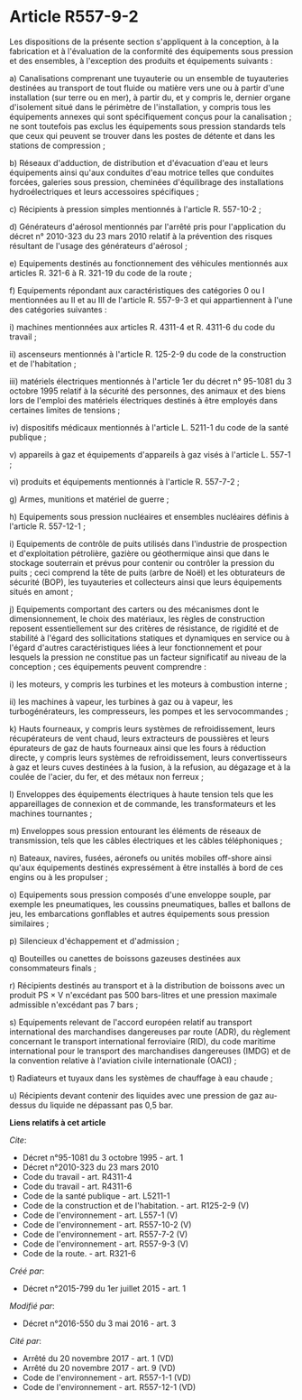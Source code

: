 # Article R557-9-2

Les dispositions de la présente section s'appliquent à la conception, à la fabrication et à l'évaluation de la conformité des
équipements sous pression et des ensembles, à l'exception des produits et équipements suivants : 

a) Canalisations comprenant une tuyauterie ou un ensemble de tuyauteries destinées au transport de tout fluide ou matière
vers une ou à partir d'une installation (sur terre ou en mer), à partir du, et y compris le, dernier organe d'isolement situé
dans le périmètre de l'installation, y compris tous les équipements annexes qui sont spécifiquement conçus pour la
canalisation ; ne sont toutefois pas exclus les équipements sous pression standards tels que ceux qui peuvent se trouver dans
les postes de détente et dans les stations de compression ; 

b) Réseaux d'adduction, de distribution et d'évacuation d'eau et leurs équipements ainsi qu'aux conduites d'eau motrice
telles que conduites forcées, galeries sous pression, cheminées d'équilibrage des installations hydroélectriques et leurs
accessoires spécifiques ; 

c) Récipients à pression simples mentionnés à l'article R. 557-10-2 ; 

d) Générateurs d'aérosol mentionnés par l'arrêté pris pour l'application du décret n° 2010-323 du 23 mars 2010 relatif à la
prévention des risques résultant de l'usage des générateurs d'aérosol ; 

e) Equipements destinés au fonctionnement des véhicules mentionnés aux articles R. 321-6 à R. 321-19 du code de la route ; 

f) Equipements répondant aux caractéristiques des catégories 0 ou I mentionnées au II et au III de l'article R. 557-9-3 et
qui appartiennent à l'une des catégories suivantes : 

i) machines mentionnées aux articles R. 4311-4 et R. 4311-6 du code du travail ; 

ii) ascenseurs mentionnés à l'article R. 125-2-9 du code de la construction et de l'habitation ; 

iii) matériels électriques mentionnés à l'article 1er du décret n° 95-1081 du 3 octobre 1995 relatif à la sécurité des
personnes, des animaux et des biens lors de l'emploi des matériels électriques destinés à être employés dans certaines
limites de tensions ; 

iv) dispositifs médicaux mentionnés à l'article L. 5211-1 du code de la santé publique ; 

v) appareils à gaz et équipements d'appareils à gaz visés à l'article L. 557-1 ; 

vi) produits et équipements mentionnés à l'article R. 557-7-2 ; 

g) Armes, munitions et matériel de guerre ; 

h) Equipements sous pression nucléaires et ensembles nucléaires définis à l'article R. 557-12-1 ; 

i) Equipements de contrôle de puits utilisés dans l'industrie de prospection et d'exploitation pétrolière, gazière ou
géothermique ainsi que dans le stockage souterrain et prévus pour contenir ou contrôler la pression du puits ; ceci comprend
la tête de puits (arbre de Noël) et les obturateurs de sécurité (BOP), les tuyauteries et collecteurs ainsi que leurs
équipements situés en amont ; 

j) Equipements comportant des carters ou des mécanismes dont le dimensionnement, le choix des matériaux, les règles de
construction reposent essentiellement sur des critères de résistance, de rigidité et de stabilité à l'égard des
sollicitations statiques et dynamiques en service ou à l'égard d'autres caractéristiques liées à leur fonctionnement et pour
lesquels la pression ne constitue pas un facteur significatif au niveau de la conception ; ces équipements peuvent
comprendre : 

i) les moteurs, y compris les turbines et les moteurs à combustion interne ; 

ii) les machines à vapeur, les turbines à gaz ou à vapeur, les turbogénérateurs, les compresseurs, les pompes et les
servocommandes ; 

k) Hauts fourneaux, y compris leurs systèmes de refroidissement, leurs récupérateurs de vent chaud, leurs extracteurs de
poussières et leurs épurateurs de gaz de hauts fourneaux ainsi que les fours à réduction directe, y compris leurs systèmes de
refroidissement, leurs convertisseurs à gaz et leurs cuves destinées à la fusion, à la refusion, au dégazage et à la coulée
de l'acier, du fer, et des métaux non ferreux ; 

l) Enveloppes des équipements électriques à haute tension tels que les appareillages de connexion et de commande, les
transformateurs et les machines tournantes ; 

m) Enveloppes sous pression entourant les éléments de réseaux de transmission, tels que les câbles électriques et les câbles
téléphoniques ; 

n) Bateaux, navires, fusées, aéronefs ou unités mobiles off-shore ainsi qu'aux équipements destinés expressément à être
installés à bord de ces engins ou à les propulser ; 

o) Equipements sous pression composés d'une enveloppe souple, par exemple les pneumatiques, les coussins pneumatiques, balles
et ballons de jeu, les embarcations gonflables et autres équipements sous pression similaires ; 

p) Silencieux d'échappement et d'admission ; 

q) Bouteilles ou canettes de boissons gazeuses destinées aux consommateurs finals ; 

r) Récipients destinés au transport et à la distribution de boissons avec un produit PS × V n'excédant pas 500 bars-litres et
une pression maximale admissible n'excédant pas 7 bars ; 

s) Equipements relevant de l'accord européen relatif au transport international des marchandises dangereuses par route (ADR),
du règlement concernant le transport international ferroviaire (RID), du code maritime international pour le transport des
marchandises dangereuses (IMDG) et de la convention relative à l'aviation civile internationale (OACI) ; 

t) Radiateurs et tuyaux dans les systèmes de chauffage à eau chaude ; 

u) Récipients devant contenir des liquides avec une pression de gaz au-dessus du liquide ne dépassant pas 0,5 bar.

**Liens relatifs à cet article**

_Cite_:

  - Décret n°95-1081 du 3 octobre 1995 - art. 1
  - Décret n°2010-323 du 23 mars 2010
  - Code du travail - art. R4311-4
  - Code du travail - art. R4311-6
  - Code de la santé publique - art. L5211-1
  - Code de la construction et de l'habitation. - art. R125-2-9 (V)
  - Code de l'environnement - art. L557-1 (V)
  - Code de l'environnement - art. R557-10-2 (V)
  - Code de l'environnement - art. R557-7-2 (V)
  - Code de l'environnement - art. R557-9-3 (V)
  - Code de la route. - art. R321-6

_Créé par_:

  - Décret n°2015-799 du 1er juillet 2015 - art. 1

_Modifié par_:

  - Décret n°2016-550 du 3 mai 2016 - art. 3

_Cité par_:

  - Arrêté du 20 novembre 2017 - art. 1 (VD)
  - Arrêté du 20 novembre 2017 - art. 9 (VD)
  - Code de l'environnement - art. R557-1-1 (VD)
  - Code de l'environnement - art. R557-12-1 (VD)
